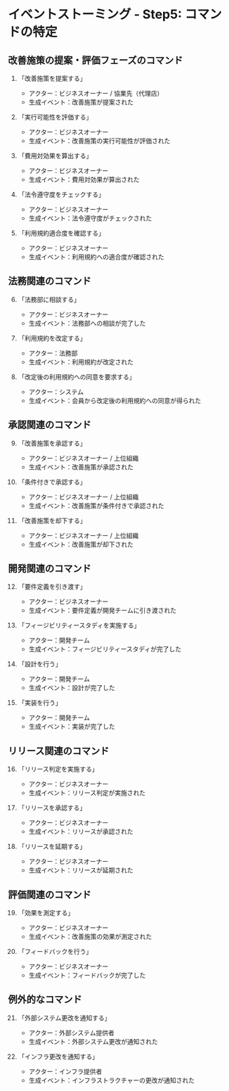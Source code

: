 # イベントストーミング - Step5: コマンドの特定

## 改善施策の提案・評価フェーズのコマンド

1. 「改善施策を提案する」
   - アクター：ビジネスオーナー / 協業先（代理店）
   - 生成イベント：改善施策が提案された

2. 「実行可能性を評価する」
   - アクター：ビジネスオーナー
   - 生成イベント：改善施策の実行可能性が評価された

3. 「費用対効果を算出する」
   - アクター：ビジネスオーナー
   - 生成イベント：費用対効果が算出された

4. 「法令遵守度をチェックする」
   - アクター：ビジネスオーナー
   - 生成イベント：法令遵守度がチェックされた

5. 「利用規約適合度を確認する」
   - アクター：ビジネスオーナー
   - 生成イベント：利用規約への適合度が確認された

## 法務関連のコマンド

6. 「法務部に相談する」
   - アクター：ビジネスオーナー
   - 生成イベント：法務部への相談が完了した

7. 「利用規約を改定する」
   - アクター：法務部
   - 生成イベント：利用規約が改定された

8. 「改定後の利用規約への同意を要求する」
   - アクター：システム
   - 生成イベント：会員から改定後の利用規約への同意が得られた

## 承認関連のコマンド

9. 「改善施策を承認する」
   - アクター：ビジネスオーナー / 上位組織
   - 生成イベント：改善施策が承認された

10. 「条件付きで承認する」
    - アクター：ビジネスオーナー / 上位組織
    - 生成イベント：改善施策が条件付きで承認された

11. 「改善施策を却下する」
    - アクター：ビジネスオーナー / 上位組織
    - 生成イベント：改善施策が却下された

## 開発関連のコマンド

12. 「要件定義を引き渡す」
    - アクター：ビジネスオーナー
    - 生成イベント：要件定義が開発チームに引き渡された

13. 「フィージビリティースタディを実施する」
    - アクター：開発チーム
    - 生成イベント：フィージビリティースタディが完了した

14. 「設計を行う」
    - アクター：開発チーム
    - 生成イベント：設計が完了した

15. 「実装を行う」
    - アクター：開発チーム
    - 生成イベント：実装が完了した

## リリース関連のコマンド

16. 「リリース判定を実施する」
    - アクター：ビジネスオーナー
    - 生成イベント：リリース判定が実施された

17. 「リリースを承認する」
    - アクター：ビジネスオーナー
    - 生成イベント：リリースが承認された

18. 「リリースを延期する」
    - アクター：ビジネスオーナー
    - 生成イベント：リリースが延期された

## 評価関連のコマンド

19. 「効果を測定する」
    - アクター：ビジネスオーナー
    - 生成イベント：改善施策の効果が測定された

20. 「フィードバックを行う」
    - アクター：ビジネスオーナー
    - 生成イベント：フィードバックが完了した

## 例外的なコマンド

21. 「外部システム更改を通知する」
    - アクター：外部システム提供者
    - 生成イベント：外部システム更改が通知された

22. 「インフラ更改を通知する」
    - アクター：インフラ提供者
    - 生成イベント：インフラストラクチャーの更改が通知された
